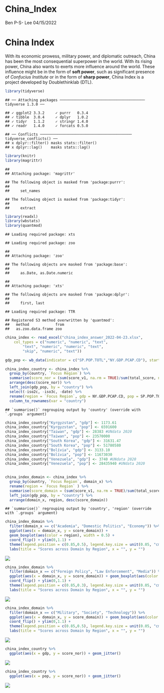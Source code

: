 China\_Index
================
Ben P-S- Lee
04/15/2022

# China Index

With its economic prowess, military power, and diplomatic outreach,
China has been the most consequential superpower in the world. With its
rising power, China also wants to exerts more influence around the
world. These influence might be in the form of **soft power**, such as
significant presence of *Confucius Institute* or in the form of **sharp
power**, China Index is a project developed by Doublethinklab (DTL).

``` r
library(tidyverse)
```

    ## ── Attaching packages ─────────────────────────────────────── tidyverse 1.3.0 ──

    ## ✓ ggplot2 3.3.2     ✓ purrr   0.3.4
    ## ✓ tibble  3.0.4     ✓ dplyr   1.0.2
    ## ✓ tidyr   1.1.2     ✓ stringr 1.4.0
    ## ✓ readr   1.4.0     ✓ forcats 0.5.0

    ## ── Conflicts ────────────────────────────────────────── tidyverse_conflicts() ──
    ## x dplyr::filter() masks stats::filter()
    ## x dplyr::lag()    masks stats::lag()

``` r
library(knitr)
library(magrittr)
```

    ## 
    ## Attaching package: 'magrittr'

    ## The following object is masked from 'package:purrr':
    ## 
    ##     set_names

    ## The following object is masked from 'package:tidyr':
    ## 
    ##     extract

``` r
library(readxl)
library(wbstats)
library(quantmod)
```

    ## Loading required package: xts

    ## Loading required package: zoo

    ## 
    ## Attaching package: 'zoo'

    ## The following objects are masked from 'package:base':
    ## 
    ##     as.Date, as.Date.numeric

    ## 
    ## Attaching package: 'xts'

    ## The following objects are masked from 'package:dplyr':
    ## 
    ##     first, last

    ## Loading required package: TTR

    ## Registered S3 method overwritten by 'quantmod':
    ##   method            from
    ##   as.zoo.data.frame zoo

``` r
china_index <- read_excel("china_index_answer_2022-04-23.xlsx", 
    col_types = c("numeric", "numeric", "text", 
        "text", "numeric", "numeric", "text", 
        "skip", "numeric", "text"))
```

``` r
gdp_pop <- wb_data(indicator = c("SP.POP.TOTL","NY.GDP.PCAP.CD"), start_date = 2020, end_date = 2020)
```

``` r
china_index_country <- china_index %>%
  group_by(country, `Focus Region`) %>%
  summarise(score_nor = (sum(score_v1, na.rm = TRUE)/sum(total_score, na.rm = TRUE)), total_score = sum(score_v1, na.rm = TRUE)) %>%
  arrange(desc(score_nor)) %>%
  left_join(gdp_pop, by = "country") %>%
  select(-iso2c, -iso3c, -date) %>%
  rename(region = `Focus Region`, gdp = NY.GDP.PCAP.CD, pop = SP.POP.TOTL) %>%
  column_to_rownames(var = "country")
```

    ## `summarise()` regrouping output by 'country' (override with `.groups` argument)

``` r
china_index_country["Kyrgyzstan", "gdp"] <- 1173.61
china_index_country["Kyrgyzstan", "pop"] <- 6591600
china_index_country["Taiwan", "gdp"] <- 28383 #UNdata 2020
china_index_country["Taiwan", "pop"] <- 23570000
china_index_country["South Korea", "gdp"] <- 31631.47
china_index_country["South Korea", "pop"] <- 51780580
china_index_country["Bolívia", "gdp"] <- 3133.10
china_index_country["Bolívia", "pop"] <- 11673030
china_index_country["Venezuela", "gdp"] <- 3740 #UNdata 2020
china_index_country["Venezuela", "pop"] <- 28435940 #UNdata 2020
  

china_index_domain <- china_index %>%
  group_by(country, `Focus Region`, domain_x) %>%
  rename(region = `Focus Region` ) %>%
  summarise(score_domain = (sum(score_v1, na.rm = TRUE)/sum(total_score, na.rm = TRUE)), score_domain_original = (sum(score_v1, na.rm = TRUE))) %>%
  left_join(gdp_pop, by = "country") %>%
  arrange(domain_x, region, desc(score_domain))
```

    ## `summarise()` regrouping output by 'country', 'region' (override with `.groups` argument)

``` r
china_index_domain %>%
  filter(domain_x == c("Academia", "Domestic Politics", "Economy")) %>%
  ggplot(aes(x = domain_x, y = score_domain)) + 
  geom_boxplot(aes(color = region), width = 0.5) + 
  coord_flip() + ylim(0,1.1) + 
  theme(legend.position = c(0.85,0.5), legend.key.size = unit(0.05, "cm")) +
  labs(title = "Scores across Domain by Region", x = "", y = "")
```

![](China_Index_files/figure-gfm/plot-1.png)<!-- -->

``` r
china_index_domain %>%
  filter(domain_x == c("Foreign Policy", "Law Enforcement", "Media")) %>%
  ggplot(aes(x = domain_x, y = score_domain)) + geom_boxplot(aes(color = region), width = 0.5) + 
  coord_flip() + ylim(0,1.1) +
  theme(legend.position = c(0.85,0.3), legend.key.size = unit(0.05, "cm")) +
  labs(title = "Scores across Domain by Region", x = "", y = "")
```

![](China_Index_files/figure-gfm/plot-2.png)<!-- -->

``` r
china_index_domain %>%
  filter(domain_x == c("Military", "Society", "Technology")) %>%
  ggplot(aes(x = domain_x, y = score_domain)) + geom_boxplot(aes(color = region), width = 0.5) + 
  coord_flip() + ylim(0,1.1) +
  theme(legend.position = c(0.85,0.5), legend.key.size = unit(0.05, "cm")) +
  labs(title = "Scores across Domain by Region", x = "", y = "")
```

![](China_Index_files/figure-gfm/plot-3.png)<!-- -->

``` r
china_index_country %>%
  ggplot(aes(x = gdp, y = score_nor)) + geom_jitter()
```

![](China_Index_files/figure-gfm/plot-4.png)<!-- -->

``` r
china_index_country %>%
  ggplot(aes(x = pop, y = score_nor)) + geom_jitter()
```

![](China_Index_files/figure-gfm/plot-5.png)<!-- -->
